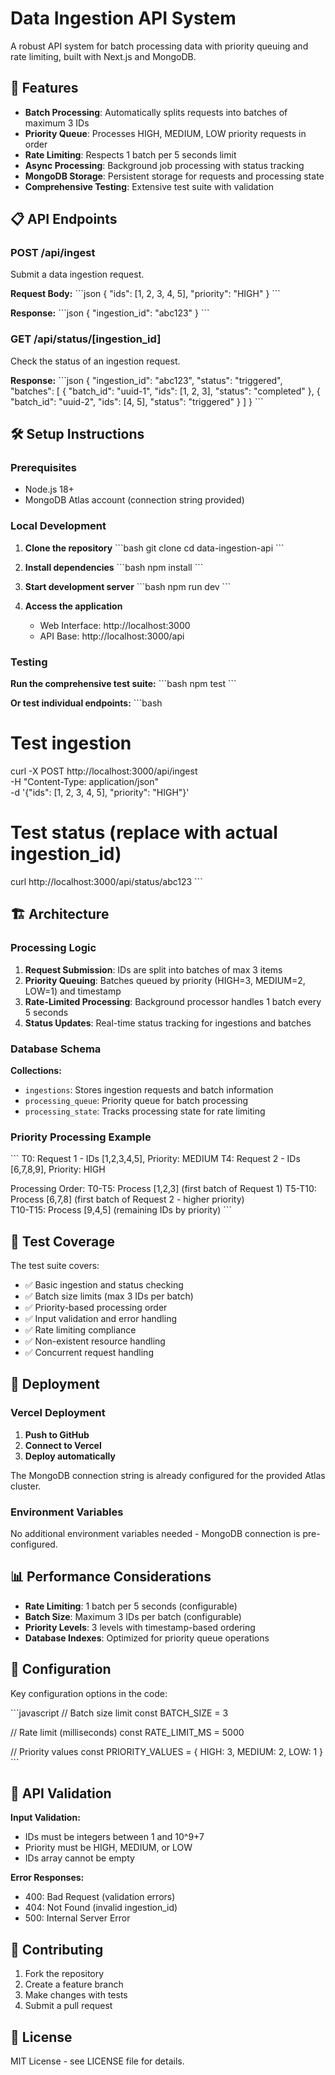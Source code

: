 # Data Ingestion API System

A robust API system for batch processing data with priority queuing and rate limiting, built with Next.js and MongoDB.

## 🚀 Features

- **Batch Processing**: Automatically splits requests into batches of maximum 3 IDs
- **Priority Queue**: Processes HIGH, MEDIUM, LOW priority requests in order
- **Rate Limiting**: Respects 1 batch per 5 seconds limit
- **Async Processing**: Background job processing with status tracking
- **MongoDB Storage**: Persistent storage for requests and processing state
- **Comprehensive Testing**: Extensive test suite with validation

## 📋 API Endpoints

### POST /api/ingest
Submit a data ingestion request.

**Request Body:**
\`\`\`json
{
  "ids": [1, 2, 3, 4, 5],
  "priority": "HIGH"
}
\`\`\`

**Response:**
\`\`\`json
{
  "ingestion_id": "abc123"
}
\`\`\`

### GET /api/status/[ingestion_id]
Check the status of an ingestion request.

**Response:**
\`\`\`json
{
  "ingestion_id": "abc123",
  "status": "triggered",
  "batches": [
    {
      "batch_id": "uuid-1",
      "ids": [1, 2, 3],
      "status": "completed"
    },
    {
      "batch_id": "uuid-2",
      "ids": [4, 5], 
      "status": "triggered"
    }
  ]
}
\`\`\`

## 🛠️ Setup Instructions

### Prerequisites
- Node.js 18+ 
- MongoDB Atlas account (connection string provided)

### Local Development

1. **Clone the repository**
   \`\`\`bash
   git clone <repository-url>
   cd data-ingestion-api
   \`\`\`

2. **Install dependencies**
   \`\`\`bash
   npm install
   \`\`\`

3. **Start development server**
   \`\`\`bash
   npm run dev
   \`\`\`

4. **Access the application**
   - Web Interface: http://localhost:3000
   - API Base: http://localhost:3000/api

### Testing

**Run the comprehensive test suite:**
\`\`\`bash
npm test
\`\`\`

**Or test individual endpoints:**
\`\`\`bash
# Test ingestion
curl -X POST http://localhost:3000/api/ingest \
  -H "Content-Type: application/json" \
  -d '{"ids": [1, 2, 3, 4, 5], "priority": "HIGH"}'

# Test status (replace with actual ingestion_id)
curl http://localhost:3000/api/status/abc123
\`\`\`

## 🏗️ Architecture

### Processing Logic

1. **Request Submission**: IDs are split into batches of max 3 items
2. **Priority Queuing**: Batches queued by priority (HIGH=3, MEDIUM=2, LOW=1) and timestamp
3. **Rate-Limited Processing**: Background processor handles 1 batch every 5 seconds
4. **Status Updates**: Real-time status tracking for ingestions and batches

### Database Schema

**Collections:**
- `ingestions`: Stores ingestion requests and batch information
- `processing_queue`: Priority queue for batch processing
- `processing_state`: Tracks processing state for rate limiting

### Priority Processing Example

\`\`\`
T0: Request 1 - IDs [1,2,3,4,5], Priority: MEDIUM
T4: Request 2 - IDs [6,7,8,9], Priority: HIGH

Processing Order:
T0-T5:   Process [1,2,3] (first batch of Request 1)
T5-T10:  Process [6,7,8] (first batch of Request 2 - higher priority)  
T10-T15: Process [9,4,5] (remaining IDs by priority)
\`\`\`

## 🧪 Test Coverage

The test suite covers:

- ✅ Basic ingestion and status checking
- ✅ Batch size limits (max 3 IDs per batch)
- ✅ Priority-based processing order
- ✅ Input validation and error handling
- ✅ Rate limiting compliance
- ✅ Non-existent resource handling
- ✅ Concurrent request handling

## 🚀 Deployment

### Vercel Deployment

1. **Push to GitHub**
2. **Connect to Vercel**
3. **Deploy automatically**

The MongoDB connection string is already configured for the provided Atlas cluster.

### Environment Variables

No additional environment variables needed - MongoDB connection is pre-configured.

## 📊 Performance Considerations

- **Rate Limiting**: 1 batch per 5 seconds (configurable)
- **Batch Size**: Maximum 3 IDs per batch (configurable)
- **Priority Levels**: 3 levels with timestamp-based ordering
- **Database Indexes**: Optimized for priority queue operations

## 🔧 Configuration

Key configuration options in the code:

\`\`\`javascript
// Batch size limit
const BATCH_SIZE = 3

// Rate limit (milliseconds)
const RATE_LIMIT_MS = 5000

// Priority values
const PRIORITY_VALUES = { HIGH: 3, MEDIUM: 2, LOW: 1 }
\`\`\`

## 📝 API Validation

**Input Validation:**
- IDs must be integers between 1 and 10^9+7
- Priority must be HIGH, MEDIUM, or LOW
- IDs array cannot be empty

**Error Responses:**
- 400: Bad Request (validation errors)
- 404: Not Found (invalid ingestion_id)
- 500: Internal Server Error

## 🤝 Contributing

1. Fork the repository
2. Create a feature branch
3. Make changes with tests
4. Submit a pull request

## 📄 License

MIT License - see LICENSE file for details.
